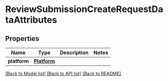 # ReviewSubmissionCreateRequestDataAttributes

## Properties
Name | Type | Description | Notes
------------ | ------------- | ------------- | -------------
**platform** | [**Platform**](Platform.md) |  | 

[[Back to Model list]](../README.md#documentation-for-models) [[Back to API list]](../README.md#documentation-for-api-endpoints) [[Back to README]](../README.md)


